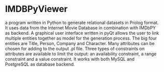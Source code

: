 # IMDBPyViewer
a program written in Python to generate relational datasets in Prolog format. It uses data from the Internet Movie Database in combination with IMDbPY as backend. A graphical user interface written in pyQt allows the user to link multiple entities together as model for the generation process. The big four entities are Title, Person, Company and Character. Many attributes can be chosen for adding to the output .pl file. Three types of constraints on attributes are available to limit the output: an availability constraint, a range constraint and a value constraint. It works with both MySQL and PostgreSQL as database backend.


